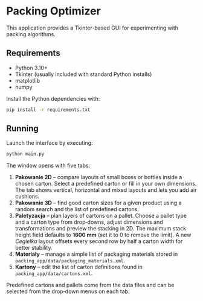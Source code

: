 # Packing Optimizer

This application provides a Tkinter-based GUI for experimenting with packing algorithms.

## Requirements
- Python 3.10+
- Tkinter (usually included with standard Python installs)
- matplotlib
- numpy

Install the Python dependencies with:
```bash
pip install -r requirements.txt
```

## Running
Launch the interface by executing:
```bash
python main.py
```
The window opens with five tabs:

1. **Pakowanie 2D** – compare layouts of small boxes or bottles inside a chosen carton. Select a predefined carton or fill in your own dimensions. The tab shows vertical, horizontal and mixed layouts and lets you add air cushions.
2. **Pakowanie 3D** – find good carton sizes for a given product using a random search and the list of predefined cartons.
3. **Paletyzacja** – plan layers of cartons on a pallet. Choose a pallet type and a carton type from drop‑downs, adjust dimensions and transformations and preview the stacking in 2D. The maximum stack height field defaults to **1600&nbsp;mm** (set it to 0 to remove the limit).
   A new *Cegiełka* layout offsets every second row by half a carton width for better stability.
4. **Materiały** – manage a simple list of packaging materials stored in
   `packing_app/data/packaging_materials.xml`.
5. **Kartony** – edit the list of carton definitions found in
   `packing_app/data/cartons.xml`.

Predefined cartons and pallets come from the data files and can be selected from the drop‑down menus on each tab.
